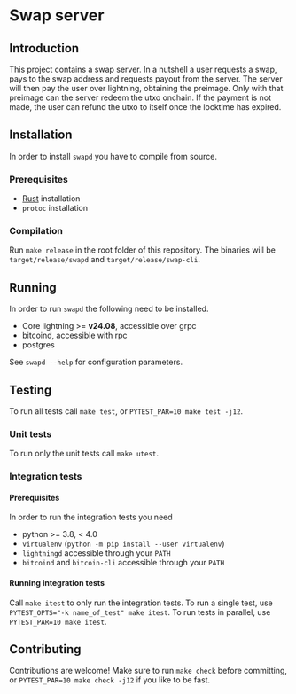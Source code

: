 # Swap server

## Introduction
This project contains a swap server. In a nutshell a user requests a swap, pays
to the swap address and requests payout from the server. The server will then
pay the user over lightning, obtaining the preimage. Only with that preimage can
the server redeem the utxo onchain. If the payment is not made, the user can
refund the utxo to itself once the locktime has expired.

## Installation
In order to install `swapd` you have to compile from source. 

### Prerequisites
- [Rust](https://www.rust-lang.org/tools/install) installation
- `protoc` installation

### Compilation
Run `make release` in the root folder of this repository. The binaries will be
`target/release/swapd` and `target/release/swap-cli`.

## Running
In order to run `swapd` the following need to be installed.
- Core lightning >= **v24.08**, accessible over grpc
- bitcoind, accessible with rpc
- postgres

See `swapd --help` for configuration parameters.

## Testing
To run all tests call `make test`, or `PYTEST_PAR=10 make test -j12`.

### Unit tests
To run only the unit tests call `make utest`.

### Integration tests

#### Prerequisites
In order to run the integration tests you need 
- python >= 3.8, < 4.0
- `virtualenv` (`python -m pip install --user virtualenv`)
- `lightningd` accessible through your `PATH`
- `bitcoind` and `bitcoin-cli` accessible through your `PATH`

#### Running integration tests
Call `make itest` to only run the integration tests. To run a single test, use
`PYTEST_OPTS="-k name_of_test" make itest`. To run tests in parallel, use
`PYTEST_PAR=10 make itest`.

## Contributing
Contributions are welcome!
Make sure to run `make check` before committing, or 
`PYTEST_PAR=10 make check -j12` if you like to be fast.